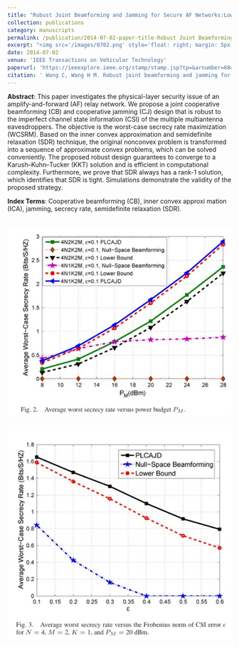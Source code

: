 ```yaml
---
title: "Robust Joint Beamforming and Jamming for Secure AF Networks:Low-Complexity Design"
collection: publications
category: manuscripts
permalink: /publication/2014-07-02-paper-title-Robust Joint Beamforming and Jamming for Secure AF Networks:Low-Complexity Design
excerpt: "<img src='/images/0702.png' style='float: right; margin: 5px;'>The paper proposes a robust joint CB and CJ design for an AF relay network with multiple eavesdroppers and imperfect CSI. Using SDR and ICA, the nonconvex problem is transformed into a sequence of convex problems to maximize the worst-case secrecy rate. The proposed design is efficient and guarantees convergence to a KKT solution."
date: 2014-07-02
venue: 'IEEE Transactions on Vehicular Technology'
paperurl: 'https://ieeexplore.ieee.org/stamp/stamp.jsp?tp=&arnumber=6847741'
citation: ' Wang C, Wang H M. Robust joint beamforming and jamming for secure AF networks: Low-complexity design[J]. IEEE Transactions on Vehicular Technology, 2014, 64(5): 2192-2198.'
---
```




**Abstract**: This paper investigates the physical-layer security issue of an amplify-and-forward (AF) relay network. We propose a joint cooperative beamforming (CB) and cooperative jamming (CJ) design that is robust to the imperfect channel state information (CSI) of the multiple multiantenna eavesdroppers. The objective is the worst-case secrecy rate maximization (WCSRM). Based on the inner convex approximation and semidefinite relaxation (SDR) technique, the original nonconvex problem is transformed into a sequence of approximate convex problems, which can be solved conveniently. The proposed robust design guarantees to converge to a Karush–Kuhn–Tucker (KKT) solution and is efficient in computational complexity. Furthermore, we prove that SDR always has a rank-1 solution, which identifies that SDR is tight. Simulations demonstrate the validity of the proposed strategy.


**Index Terms**: Cooperative beamforming (CB), inner convex approxi mation (ICA), jamming, secrecy rate, semidefinite relaxation (SDR).


<br/><img src='/images/07021.png' width = "600">

<br/><img src='/images/07022.png' width = "600">
